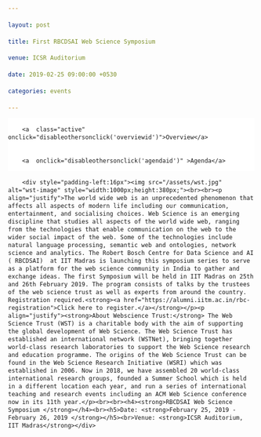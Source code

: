 ```yaml
---

layout: post

title: First RBCDSAI Web Science Symposium

venue: ICSR Auditorium

date: 2019-02-25 09:00:00 +0530

categories: events

---
```




<html>

<head>

<meta name="viewport" content="width=device-width, initial-scale=1">

<style>

body {

  margin: 0;

  font-family: "Times New Roman", Times, serif;

}



.topnav {

  overflow: hidden;

  background-color: #ffffff;

}



.topnav a {

  float: left;

  color: #c0c0c0;

  text-align: center;

  padding: 7px 8px;

  text-decoration: none;

  font-size: 18px;

  

}



.topnav a:hover {

  background-color: #ffffff;

  color: red;

}



.topnav a.active {

  background-color: #ffffff;

  color: red;

}

</style>

 <script>


        function makeitactiveonload() {


             document.getElementById('dynamiccontent').innerHTML = '<div style="padding-left:16px"><img src="/assets/wst.jpg" alt="wst-image" style="width:1000px;height:380px;"><br><br><p align="justify">The world wide web is an unprecedented phenomenon that affects all aspects of modern life including our communication, entertainment, and socialising choices. Web Science is an emerging discipline that studies all aspects of the world wide web, ranging from the technologies that enable communication on the web to the wider social impact of the web. Some of the technologies include natural language processing, semantic web and ontologies, network science and analytics. The Robert Bosch Centre for Data Science and AI ( RBCDSAI)  at IIT Madras is launching this symposium series to serve as a platform for the web science community in India to gather and exchange ideas. The first Symposium will be held in IIT Madras on 25th and 26th February 2019. The program consists of talks by the trustees of the web science trust as well as experts from around the country. Registration required.<strong><a href="https://alumni.iitm.ac.in/rbc-registration">Click here to register.</a></strong></p><p align="justify"><strong>About Webscience Trust:</strong> The Web Science Trust (WST) is a charitable body with the aim of supporting the global development of Web Science. The Web Science Trust has established an international network (WSTNet), bringing together world-class research laboratories to support the Web Science research and education programme. The origins of the Web Science Trust can be found in the Web Science Research Initiative (WSRI) which was established in 2006. Now in 2018, we have assembled 20 world-class international research groups, founded a Summer School which is held in a different location each year, and run a series of international teaching and research events including an ACM Web Science conference now in its 11th year.</p><br><br><h4><strong>RBCDSAI Web Science Symposium </strong></h4><br><h5>Date: <strong>February 25, 2019 - February 26, 2019 </strong></h5><br>Venue: <strong>ICSR Auditorium, IIT Madras</strong></div>'


        }


        function disableothersonclick(elementtoactive) {


            if(elementtoactive == 'overviewid')


            {


                document.getElementById('dynamiccontent').innerHTML = '<div style="padding-left:16px"><img src="/assets/wst.jpg" alt="wst-image" style="width:1000px;height:380px;"><br><br><p align="justify">The world wide web is an unprecedented phenomenon that affects all aspects of modern life including our communication, entertainment, and socialising choices. Web Science is an emerging discipline that studies all aspects of the world wide web, ranging from the technologies that enable communication on the web to the wider social impact of the web. Some of the technologies include natural language processing, semantic web and ontologies, network science and analytics.The Robert Bosch Centre for Data Science and AI ( RBCDSAI)  at IIT Madras is launching this symposium series to serve as a platform for the web science community in India to gather and exchange ideas. The first Symposium will be held in IIT Madras on 25th and 26th February 2019. The program consists of talks by the trustees of the web science trust as well as experts from around the country. Registration required.<strong><a href="https://alumni.iitm.ac.in/rbc-registration">Click here to register.</a></strong></p><p align="justify"><strong>About Webscience Trust:</strong> The Web Science Trust (WST) is a charitable body with the aim of supporting the global development of Web Science. The Web Science Trust has established an international network (WSTNet), bringing together world-class research laboratories to support the Web Science research and education programme. The origins of the Web Science Trust can be found in the Web Science Research Initiative (WSRI) which was established in 2006. Now in 2018, we have assembled 20 world-class international research groups, founded a Summer School which is held in a different location each year, and run a series of international teaching and research events including an ACM Web Science conference now in its 11th year.</p><br><br><h4><strong>RBCDSAI Web Science Symposium </strong></h4><br><h5>Date: <strong>February 25, 2019 - February 26, 2019 </strong></h5><br>Venue: <strong>ICSR Auditorium, IIT Madras</strong></div>'


            }


            else 


            {


                document.getElementById('dynamiccontent').innerHTML = '<p align="center">Broad agenda as below. Further more details will be updated </p><p align="center"><u><strong>Day 1: 25th February,2019 (Monday)</strong></u> </p><ul style="list-style-type:none;"><li><p>08:30 AM - 09:15 AM &nbsp;&nbsp;&nbsp;&nbsp;&nbsp;&nbsp;Registration</p></li><li><p>09:15 AM - 09:30 AM &nbsp;&nbsp;&nbsp;&nbsp;&nbsp;&nbsp;Inauguration</p></li><li><p>09:30 AM - 10:15 AM &nbsp;&nbsp;&nbsp;&nbsp;&nbsp;&nbsp;<strong>Keynote Address by</strong> <a href="https://wendy.ecs.soton.ac.uk/">Dame Wendy Hall</a>, University of Southampton</p></li><li><p>10:15 AM - 10:45 AM&nbsp;&nbsp;&nbsp;&nbsp;&nbsp;&nbsp;Talk by <a href="https://www.iiitb.ac.in/faculty_page.php?name=srinathsrinivasa">Srinath Srinivasa</a>, IIIT Bangalore</p></li><li><p>10:45 AM - 11:15 AM &nbsp;&nbsp;&nbsp;&nbsp;&nbsp;&nbsp;Refreshments</p></li><li><p>11:15 AM - 11:45 AM &nbsp;&nbsp;&nbsp;&nbsp;&nbsp;&nbsp;Talk by <a href="https://www.imsc.res.in/~sitabhra/">Sitabhra Sinha</a>, Institute of Mathematical Sciences (IMSc)</p></li><li><p>11:45 AM - 12:15 PM &nbsp;&nbsp;&nbsp;&nbsp;&nbsp;&nbsp;Talk by <a href="http://talukdar.net/">Partha Talukdar</a>, IISc</p></li><li><p>12:15 PM - 12:45 PM &nbsp;&nbsp;&nbsp;&nbsp;&nbsp;&nbsp;Talk by <a href="https://researcher.watson.ibm.com/researcher/view.php?person=in-kartsank">Karthik Sankaranarayanan</a>, IBM India Research Lab</p></li><li><p>12:45 PM - 02:00 PM &nbsp;&nbsp;&nbsp;&nbsp;&nbsp;&nbsp;Lunch/Networking Time</p></li><li><p>02:00 PM - 02:45 PM &nbsp;&nbsp;&nbsp;&nbsp;&nbsp;&nbsp;<strong>Keynote Address by </strong><a href="https://www.cse.iitb.ac.in/~soumen/">Soumen Chakrabarti </a>, IITB</p></li><li><p>02:45 PM - 03:15 PM &nbsp;&nbsp;&nbsp;&nbsp;&nbsp;&nbsp;Talk by <a href="https://faculty.iiit.ac.in/~vv/Home.html">Vasudeva Varma </a>, IIITH</p></li><li><p>03:15 PM - 04:00 PM &nbsp;&nbsp;&nbsp;&nbsp;&nbsp;&nbsp;<strong>Poster Spotlights</strong></p></li><li><p>04:00 PM - 04:30 PM &nbsp;&nbsp;&nbsp;&nbsp;&nbsp;&nbsp;Tea Break</p></li><li><p>04:30 PM - 06:00 PM &nbsp;&nbsp;&nbsp;&nbsp;&nbsp;&nbsp;Poster Session</p></li><li><p>06:00 PM - 07:00 PM &nbsp;&nbsp;&nbsp;&nbsp;&nbsp;&nbsp;Networking</p></li><li><p>07:00 PM - 09:00 PM &nbsp;&nbsp;&nbsp;&nbsp;&nbsp;&nbsp;Dinner, ICSR Dining hall</p></li><br><br><li><p align="center"><u><strong>Day 2: 26th February,2019 (Tuesday)</strong></u> </p></li><li><p>09:00 AM - 09:45 AM &nbsp;&nbsp;&nbsp;&nbsp;&nbsp;&nbsp;<strong>Keynote Address by </strong><a href="https://www.linkedin.com/in/jprangaswami/?originalSubdomain=in">J.P.Rangaswami</a>, Univeristy of Southampton</p></li><li><p>09:45 AM - 10:15 AM &nbsp;&nbsp;&nbsp;&nbsp;&nbsp;&nbsp;Talk by <a href="#">TBD</a></p></li><li><p>10:15 AM - 10:45 AM &nbsp;&nbsp;&nbsp;&nbsp;&nbsp;&nbsp;Talk by <a href="http://www.iitkgp.ac.in/department/CS/faculty/cs-niloy">Niloy Ganguly</a>, IIT KGP</p> <table style="width:100%"><tr><td>&nbsp;&nbsp;&nbsp;&nbsp;&nbsp;&nbsp;&nbsp;&nbsp;&nbsp;&nbsp;&nbsp;&nbsp;&nbsp;&nbsp;&nbsp;&nbsp;&nbsp;&nbsp;&nbsp;&nbsp;&nbsp;&nbsp;&nbsp;&nbsp;</td><td><ul style="list-style-type:none;"><li><details><p><summary><strong>Title:</strong><u>Some Aspects of Computational Journalism</u></summary></p><p align="justify"><strong>Abstract:</strong>Due to the enormous amount of information being carried over online systems today, no user can access all such information. Therefore, to help the users, all major online organizations deploy information retrieval (content recommendation, search or ranking) systems to find important information. Current information retrieval systems have to make certain design choices. For example, news recommendation systems need to decide on the quality of recommended news stories, how much emphasis to give to a story’s long-term importance over its recency or freshness etc. Similarly, retrieval systems over user generated contents (e.g., in social media like Facebook and Twitter) need to take into account the content posted by heterogeneous user groups. However, such design choices can introduce unintended biases in the contents presented to the users. For example, the recommended contents may have poor quality or less news value, or the news discourse may get hijacked by hyper-active demographic groups. In this work, we want to systematically measure the effect of such design choices in the retrieval systems (recommendation systems in particular), and build alternate retrieval systems that mitigate the biases in the recommendation output.</p></details></li></ul></td></tr></table><li><p>10:45 AM - 11:15 AM &nbsp;&nbsp;&nbsp;&nbsp;&nbsp;&nbsp;Tea Break</p></li><li><p>11:15 AM - 11:45 AM &nbsp;&nbsp;&nbsp;&nbsp;&nbsp;&nbsp;Talk by <a href="http://cse.iitkgp.ac.in/~animeshm/">Animesh Mukherjee</a>, IIT KGP</p></li><li><p>11:45 AM - 12:15 PM &nbsp;&nbsp;&nbsp;&nbsp;&nbsp;&nbsp;Talk by <a href="https://www.iiitd.ac.in/pk">Ponnurangam Kumaraguru</a>, IIITD</p></li><li><p>12:15 PM - 12:45 PM &nbsp;&nbsp;&nbsp;&nbsp;&nbsp;&nbsp;Talk by <a href="https://research.adobe.com/person/niyati-chhaya/">Niyati Chhaya</a>, Adobe Research</p></li><li><p>12:45 PM - 02:00 PM &nbsp;&nbsp;&nbsp;&nbsp;&nbsp;&nbsp;Lunch/Networking Time</p></li><li><p>02:00 PM - 02:45 PM &nbsp;&nbsp;&nbsp;&nbsp;&nbsp;&nbsp;<strong>Keynote Address by </strong><a href="https://sonic.northwestern.edu/people/noshir-contractor/">Noshir Contractor</a>, Northwestern University</p></li><li><p>02:45 PM - 03:15 PM &nbsp;&nbsp;&nbsp;&nbsp;&nbsp;&nbsp;Talk by <a href="https://www.cse.iitm.ac.in/~ravi/">B. Ravindran</a>, IITM</p></li><li><p>03:15 PM - 04:00 PM &nbsp;&nbsp;&nbsp;&nbsp;&nbsp;&nbsp;Panel Discussion: <strong>Fostering Web Science Community in India</strong></p></li><li><p>04:00 PM - 05:00 PM &nbsp;&nbsp;&nbsp;&nbsp;&nbsp;&nbsp;High Tea and Closing</p></li></ul>';


            }


        }


    </script>

</head>

<body>



<div class="topnav" onload="makeitactiveonload()">


        <a  class="active"  onclick="disableothersonclick('overviewid')">Overview</a>


        <a  onclick="disableothersonclick('agendaid')" >Agenda</a>


</div>

<div id="dynamiccontent">


        <div style="padding-left:16px"><img src="/assets/wst.jpg" alt="wst-image" style="width:1000px;height:380px;"><br><br><p align="justify">The world wide web is an unprecedented phenomenon that affects all aspects of modern life including our communication, entertainment, and socialising choices. Web Science is an emerging discipline that studies all aspects of the world wide web, ranging from the technologies that enable communication on the web to the wider social impact of the web. Some of the technologies include natural language processing, semantic web and ontologies, network science and analytics. The Robert Bosch Centre for Data Science and AI ( RBCDSAI)  at IIT Madras is launching this symposium series to serve as a platform for the web science community in India to gather and exchange ideas. The first Symposium will be held in IIT Madras on 25th and 26th February 2019. The program consists of talks by the trustees of the web science trust as well as experts from around the country. Registration required.<strong><a href="https://alumni.iitm.ac.in/rbc-registration">Click here to register.</a></strong></p><p align="justify"><strong>About Webscience Trust:</strong> The Web Science Trust (WST) is a charitable body with the aim of supporting the global development of Web Science. The Web Science Trust has established an international network (WSTNet), bringing together world-class research laboratories to support the Web Science research and education programme. The origins of the Web Science Trust can be found in the Web Science Research Initiative (WSRI) which was established in 2006. Now in 2018, we have assembled 20 world-class international research groups, founded a Summer School which is held in a different location each year, and run a series of international teaching and research events including an ACM Web Science conference now in its 11th year.</p><br><br><h4><strong>RBCDSAI Web Science Symposium </strong></h4><br><h5>Date: <strong>February 25, 2019 - February 26, 2019 </strong></h5><br>Venue: <strong>ICSR Auditorium, IIT Madras</strong></div>


</div>



</body>

</html>
